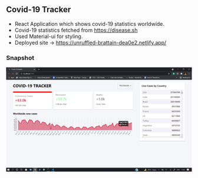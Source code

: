 ## Covid-19 Tracker

* React Application which shows covid-19 statistics worldwide.
* Covid-19 statistics fetched from https://disease.sh
* Used Material-ui for styling.
* Deployed site -> https://unruffled-brattain-dea0e2.netlify.app/

### Snapshot 

<img src="Covid-19 Tracker.png" width="600" />


